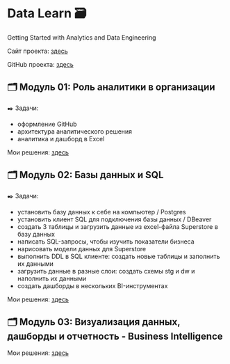 # Data Learn 🗃️


Getting Started with Analytics and Data Engineering


Сайт проекта: [здесь](https://datalearn.ru/)


GitHub проекта: [здесь](https://github.com/Data-Learn/data-engineering/blob/master/DE%20-%20101%20Guide.md)


## 🗂️ Модуль 01: Роль аналитики в организации
✒️ Задачи:
- оформление GitHub
- архитектура аналитического решения
- аналитика и дашборд в Excel


Мои решения: [здесь](https://github.com/Malakhova-Natalya/Data_Learn/tree/main/DE-101/Module_01 "здесь")

## 🗂️ Модуль 02: Базы данных и SQL

✒️ Задачи:
- установить базу данных к себе на компьютер / Postgres
- установить клиент SQL для подключения базы данных / DBeaver
- создать 3 таблицы и загрузить данные из excel-файла Superstore в базу данных
- написать SQL-запросы, чтобы изучить показатели бизнеса
- нарисовать модели данных для Superstore
- выполнить DDL в SQL клиенте: создать новые таблицы и заполнить их данными
- загрузить данные в разные слои: создать схемы stg и dw и наполнить их данными
- создать дашборды в нескольких BI-инструментах


Мои решения: [здесь](https://github.com/Malakhova-Natalya/Data_Learn/tree/main/DE-101/Module_02 "здесь")


## 🗂️ Модуль 03: Визуализация данных, дашборды и отчетность - Business Intelligence


Мои решения: [здесь](https://github.com/Malakhova-Natalya/Data_Learn/tree/main/DE-101/Module_03 "здесь")
